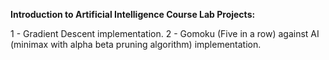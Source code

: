 **Introduction to Artificial Intelligence Course Lab Projects:**

1 - Gradient Descent implementation.
2 - Gomoku (Five in a row) against AI (minimax with alpha beta pruning algorithm) implementation.
